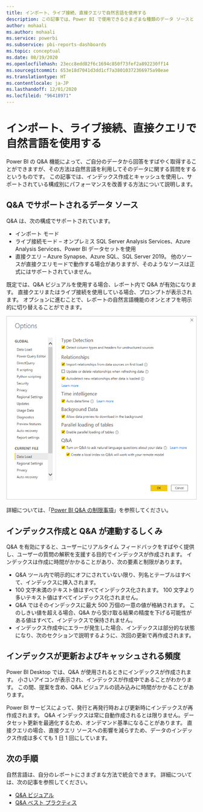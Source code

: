 ```yaml
---
title: インポート、ライブ接続、直接クエリで自然言語を使用する
description: この記事では、Power BI で使用できるさまざまな種類のデータ ソースと Q&A 機能が連動するしくみについて説明します。 また、インデックス作成とキャッシュの概念についても説明します。
author: mohaali
ms.author: mohaali
ms.service: powerbi
ms.subservice: pbi-reports-dashboards
ms.topic: conceptual
ms.date: 08/19/2020
ms.openlocfilehash: 23ecc8edd82f6c1694c850f73fef2a892230ff14
ms.sourcegitcommit: 653e18d7041d3dd1cf7a38010372366975a98eae
ms.translationtype: HT
ms.contentlocale: ja-JP
ms.lasthandoff: 12/01/2020
ms.locfileid: "96418971"
---
```

# <a name="use-natural-language-with-import-live-connect-and-direct-query"></a>インポート、ライブ接続、直接クエリで自然言語を使用する

Power BI の Q&A 機能によって、ご自分のデータから回答をすばやく取得することができますが、その方法は自然言語を利用してそのデータに関する質問をするというものです。 この記事では、インデックス作成とキャッシュを使用し、サポートされている構成別にパフォーマンスを改善する方法について説明します。

## <a name="what-data-sources-are-supported-in-qa"></a>Q&A でサポートされるデータ ソース

Q&A は、次の構成でサポートされています。

- インポート モード
- ライブ接続モード – オンプレミス SQL Server Analysis Services、Azure Analysis Services、Power BI データセットを使用
- 直接クエリ – Azure Synapse、Azure SQL、SQL Server 2019。 他のソースが直接クエリモードで動作する場合がありますが、そのようなソースは正式にはサポートされていません。

既定では、Q&A ビジュアルを使用する場合、レポート内で Q&A が有効になります。 直接クエリまたはライブ接続を使用している場合、プロンプトが表示されます。 オプションに進むことで、レポートの自然言語機能のオンとオフを明示的に切り替えることができます。

![Q&A デスクトップ オプション](media/qna-desktop-options.png)

詳細については、「[Power BI Q&A の制限事項](q-and-a-limitations.md)」を参照してください。

## <a name="how-does-indexing-work-with-qa"></a>インデックス作成と Q&A が連動するしくみ

Q&A を有効にすると、ユーザーにリアルタイム フィードバックをすばやく提供し、ユーザーの質問の解釈を支援する目的でインデックスが作成されます。 インデックスは作成に時間がかかることがあり、次の要素と制限があります。

- Q&A ツール内で明示的にオフにされていない限り、列名とテーブルはすべて、インデックスに挿入されます。
- 100 文字未満のテキスト値はすべてインデックス化されます。 100 文字より多いテキスト値はすべてインデックス化されません。 
- Q&A ではそのインデックスに最大 500 万個の一意の値が格納されます。 このしきい値を超える場合、Q&A から受け取る結果の精度を下げる可能性がある値はすべて、インデックスで保持されません。
- インデックス作成中にエラーが発生した場合、インデックスは部分的な状態になり、次のセクションで説明するように、次回の更新で再作成されます。

## <a name="how-often-is-the-index-refreshed-and-cached"></a>インデックスが更新およびキャッシュされる頻度

Power BI Desktop では、Q&A が使用されるときにインデックスが作成されます。 小さいアイコンが表示され、インデックスが作成中であることがわかります。 この間、提案を含め、Q&A ビジュアルの読み込みに時間がかかることがあります。

Power BI サービスによって、発行と再発行時および更新時にインデックスが再作成されます。 Q&A インデックスは常に自動作成されるとは限りません。データセット更新を最適化するため、オンデマンド基準になることがあります。 直接クエリの場合、直接クエリ ソースへの影響を減らすため、データのインデックス作成は多くても 1 日 1 回にしています。

## <a name="next-steps"></a>次の手順

自然言語は、自分のレポートにさまざまな方法で統合できます。 詳細については、次の記事を参照してください。

* [Q&A ビジュアル](../visuals/power-bi-visualization-q-and-a.md)
* [Q&A ベスト プラクティス](q-and-a-best-practices.md)
